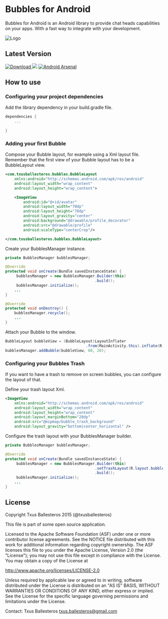 Bubbles for Android
=====================

Bubbles for Android is an Android library to provide chat heads capabilities on your apps. With a fast way to integrate with your development.

![Logo](assets/bubbles_demo.gif)

## Latest Version

[![Download](https://api.bintray.com/packages/txusballesteros/maven/bubbles-for-android/images/download.svg) ](https://bintray.com/txusballesteros/maven/bubbles-for-android/_latestVersion) ![](https://img.shields.io/badge/platform-android-green.svg) [![Android Arsenal](https://img.shields.io/badge/Android%20Arsenal-Bubbles%20for%20Android-green.svg?style=flat)](https://android-arsenal.com/details/1/2113)

## How to use

### Configuring your project dependencies

Add the library dependency in your build.gradle file.

```groovy
dependencies {
    ...
  
}
```

### Adding your first Bubble

Compose your Bubble layout, for example using a Xml layout file. Remember that the first view of your Bubble layout has to be a BubbleLayout view.

```xml
<com.txusballesteros.bubbles.BubbleLayout
    xmlns:android="http://schemas.android.com/apk/res/android"
    android:layout_width="wrap_content"
    android:layout_height="wrap_content">

    <ImageView
        android:id="@+id/avatar"
        android:layout_width="70dp"
        android:layout_height="70dp"
        android:layout_gravity="center"
        android:background="@drawable/profile_decorator"
        android:src="@drawable/profile"
        android:scaleType="centerCrop"/>

</com.txusballesteros.bubbles.BubbleLayout>
```

Create your BubblesManager instance.

```java
private BubblesManager bubblesManager;

@Override
protected void onCreate(Bundle savedInstanceState) {
     bubblesManager = new BubblesManager.Builder(this)
                                        .build();
     bubblesManager.initialize();
    ...
}

@Override
protected void onDestroy() {
    bubblesManager.recycle();
    ...
}
```

Attach your Bubble to the window.

```java
BubbleLayout bubbleView = (BubbleLayout)LayoutInflater
                                    .from(MainActivity.this).inflate(R.layout.bubble_layout, null);
bubblesManager.addBubble(bubbleView, 60, 20);
```

### Configuring your Bubbles Trash

If you want to have a trash to remove on screen bubbles, you can configure the
layout of that.

Define your trash layout Xml.

```xml
<ImageView
    xmlns:android="http://schemas.android.com/apk/res/android"
    android:layout_width="wrap_content"
    android:layout_height="wrap_content"
    android:layout_marginBottom="20dp"
    android:src="@mipmap/bubble_trash_background"
    android:layout_gravity="bottom|center_horizontal" />
```

Configure the trash layout with your BubblesManager builder.

```java
private BubblesManager bubblesManager;

@Override
protected void onCreate(Bundle savedInstanceState) {
     bubblesManager = new BubblesManager.Builder(this)
                                        .setTrashLayout(R.layout.bubble_trash_layout)
                                        .build();
     bubblesManager.initialize();
    ...
}
```

## License

Copyright Txus Ballesteros 2015 (@txusballesteros)

This file is part of some open source application.

Licensed to the Apache Software Foundation (ASF) under one
or more contributor license agreements.  See the NOTICE file
distributed with this work for additional information
regarding copyright ownership.  The ASF licenses this file
to you under the Apache License, Version 2.0 (the
"License"); you may not use this file except in compliance
with the License.  You may obtain a copy of the License at

  http://www.apache.org/licenses/LICENSE-2.0

Unless required by applicable law or agreed to in writing,
software distributed under the License is distributed on an
"AS IS" BASIS, WITHOUT WARRANTIES OR CONDITIONS OF ANY
KIND, either express or implied.  See the License for the
specific language governing permissions and limitations
under the License.

Contact: Txus Ballesteros <txus.ballesteros@gmail.com>
